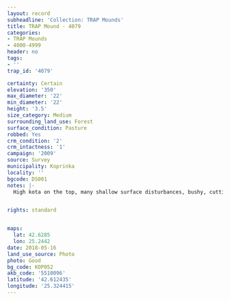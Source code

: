 ```yaml
---
layout: record
subheadline: 'Collection: TRAP Mounds'
title: TRAP Mound - 4079
categories:
- TRAP Mounds
- 4000-4999
header: no
tags:
- ''
trap_id: '4079'

certainty: Certain
elevation: '350'
max_diameter: '22'
min_diameter: '22'
height: '3.5'
size_category: Medium
surrounding_land_use: Forest
surface_condition: Pasture
robbed: Yes
crm_condition: '2'
crm_intactness: '1'
campaign: '2009'
source: Survey
municipality: Koprinka
locality: ''
bgcode: DS001
notes: |-
  High kota on the top, many shallow surface disturbances, bushy, cutting on the NE side - modern concrete building.


rights: standard


maps:
  lat: 42.6285
  lon: 25.2442
date: 2018-05-16
land_use_source: Photo
photo: Good
bg_code: КОР052
akb_code: '5510096'
latitude: '42.612435'
longitude: '25.324415'
---
```

